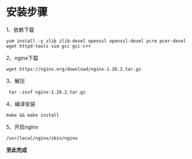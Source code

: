 # 安装步骤
1、依赖下载
```
yum install -y zlib zlib-devel openssl openssl-devel pcre pcer-devel wget httpd-tools vim gcc gcc-c++
```
2、nginx下载
```
wget https://nginx.org/download/nginx-1.26.2.tar.gz
```
3、解压
```
 tar -zxvf nginx-1.26.2.tar.gz
```
4、编译安装
```
make && make install
```
5、开启nginx
```
/usr/local/nginx/sbin/nginx
```
**至此完成**
